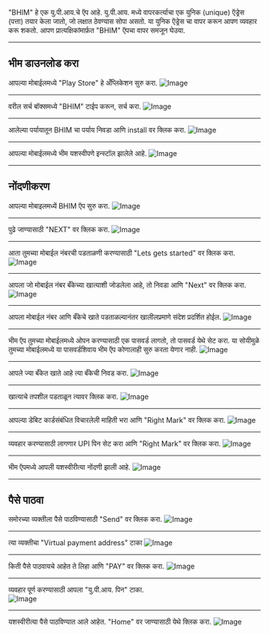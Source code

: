 



"BHIM" हे एक यु.पी.आय.चे ऍप आहे. यु.पी.आय. मध्ये वापरकर्त्याचा एक युनिक (unique) ऍड्रेस (पत्ता) तयार केला जातो, जो लक्षात ठेवण्यास सोपा असतो. या युनिक ऍड्रेस चा वापर करून आपण व्यवहार करू शकतो. आपण प्रात्यक्षिकांमार्फ़त "BHIM" ऍपचा वापर समजून घेउया.



---
## भीम डाउनलोड करा 
आपल्या मोबाईलमध्ये "Play Store" हे अँप्लिकेशन सुरु करा.
![Image](../img/bhim/1-playstore-icon-homescreen.jpg)

---
वरील सर्च बॉक्समध्ये "BHIM" टाईप करून, सर्च करा.
![Image](../img/bhim/2-playstore-app-search.jpg)

---
आलेल्या पर्यायातून BHIM चा पर्याय निवडा आणि install वर क्लिक करा.
![Image](../img/bhim/3-playstore-install-bhim.jpg)

---
आपल्या मोबाईलमध्ये भीम यशस्वीपणे इन्स्टॉल झालेले आहे.
![Image](../img/bhim/4-bhim-icon-homescreen.jpg)

---
## नोंदणीकरण 

आपल्या मोबाइलमध्यें BHIM ऍप सुरु करा.
![Image](../img/bhim/5-bhim-screen-1.jpg)

---
पुढे जाण्यासाठी "NEXT" वर क्लिक करा. 
![Image](../img/bhim/6-bhim-screen-2.jpg)

---
आता तुमच्या मोबाईल नंबरची पडताळणी करण्यासाठी "Lets gets started" वर क्लिक करा. 
![Image](../img/bhim/7-bhim-screen-3.jpg)

---
आपला जो मोबाईल नंबर बँकेच्या खात्याशी जोडलेला आहे, तो निवडा आणि "Next" वर क्लिक करा.
![Image](../img/bhim/8-bhim-screen-4.jpg)

---
आपला मोबाईल नंबर आणि बँकेचे खाते पडताळल्यानंतर खालीलप्रमाणे संदेश प्रदर्शित होईल.
![Image](../img/bhim/9-bhim-screen-5.jpg)

---
भीम ऍप तुमच्या मोबाईलमध्ये ओपन करण्यासाठी एक पासवर्ड लागतो, तो पासवर्ड येथे सेट करा. या सोयीमुळे तुमच्या मोबाईलमध्ये या पासवर्डशिवाय भीम ऍप कोणालाही सुरु करता येणार नाही.
![Image](../img/bhim/10-bhim-screen-6.jpg)

---
आपले ज्या बँकेत खाते आहे त्या बँकेची निवड करा.
![Image](../img/bhim/11-bhim-screen-7.jpg)

---
खात्याचे तपशील पडताळून त्यावर क्लिक करा.
![Image](../img/bhim/12-bhim-screen-8.jpg)

---
आपल्या डेबिट कार्डसंबंधित विचारलेली माहिती भरा आणि "Right Mark" वर क्लिक करा. 
![Image](../img/bhim/13-bhim-screen.jpg)

---
व्यवहार करण्यासाठी लागणार UPI पिन सेट करा आणि "Right Mark" वर क्लिक करा.
![Image](../img/bhim/14-bhim-screen.jpg)

---
भीम ऍपमध्ये आपली यशस्वीरीत्या नोंदणी झाली आहे.
![Image](../img/bhim/15-bhim-screen.jpg)

---
## पैसे पाठवा

समोरच्या व्यक्तीला पैसे पाठविण्यासाठी "Send" वर क्लिक करा.
![Image](../img/bhim/16-bhim-screen.jpg)

---
त्या व्यक्तीचा "Virtual payment address" टाका
![Image](../img/bhim/17-bhim-screen.jpg)

---
किती पैसे पाठवायचे आहेत ते लिहा आणि "PAY" वर क्लिक करा. 
![Image](../img/bhim/18-bhim-screen.jpg)

---
व्यवहार पूर्ण करण्यासाठी आपला "यु.पी.आय. पिन" टाका.  
![Image](../img/bhim/19-bhim-screen.jpg)

---
यशस्वीरीत्या पैसे पाठविण्यात आले आहेत. "Home" वर जाण्यासाठी येथे क्लिक करा. 
![Image](../img/bhim/20-bhim-screen.jpg)

